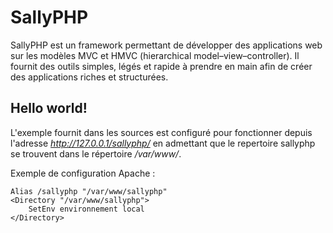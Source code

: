SallyPHP
========

SallyPHP est un framework permettant de développer des applications web sur les modèles MVC et HMVC (hierarchical model–view–controller). Il fournit des outils simples, légés et rapide à prendre en main afin de créer des applications riches et structurées.

## Hello world!

L'exemple fournit dans les sources est configuré pour fonctionner depuis l'adresse *http://127.0.0.1/sallyphp/* en admettant que le repertoire sallyphp se trouvent dans le répertoire */var/www/*.

Exemple de configuration Apache :

    Alias /sallyphp "/var/www/sallyphp"
    <Directory "/var/www/sallyphp">
        SetEnv environnement local
    </Directory>